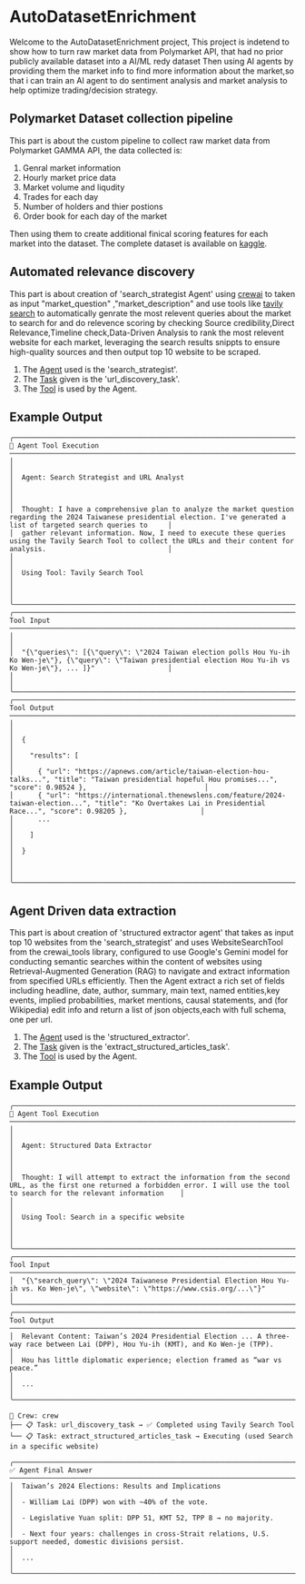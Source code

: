 # AutoDatasetEnrichment 

Welcome to the AutoDatasetEnrichment project, This project is indetend to show how to turn raw market data from Polymarket API, that had no prior publicly available dataset into a AI/ML redy dataset  Then using AI agents by providing them the market info to find more information about the market,so that i can train an AI agent to do sentiment analysis and market analysis to help optimize trading/decision strategy.

## Polymarket Dataset collection pipeline

This part is about the custom pipeline to collect raw market data from Polymarket GAMMA API, the data collected is:
1. Genral market information 
2. Hourly market price data 
3. Market volume and liqudity
4. Trades for each day 
5. Number of holders and thier postions 
6. Order book for each day of the market

Then using them to create additional finical scoring features for each market into the dataset.
The complete dataset is available on [kaggle](https://www.kaggle.com/datasets/sandeepkumarfromin/full-market-data-from-polymarket/data).

## Automated relevance discovery

This part is about creation of 'search_strategist Agent' using [crewai](https://github.com/crewAIInc/crewAI) to taken as input "market_question" ,"market_description" and use tools like [tavily search](https://github.com/tavily-ai/tavily-python) to automatically genrate the most relevent queries about the market to search for and do relevence scoring by checking Source credibility,Direct Relevance,Timeline check,Data-Driven Analysis to  rank the most relevent website for each market, leveraging the search  results snippts to ensure high-quality sources and then output top 10 website to be scraped.

1. The [Agent](src/auto_dataset_enrichment/config/agents.yaml) used is the 'search_strategist'.
2. The [Task](src/auto_dataset_enrichment/config/tasks.yaml) given is the 'url_discovery_task'.
3. The [Tool](src/auto_dataset_enrichment/tools/tavily_search.py) is used by the Agent.
   
## Example Output

```text
╭──────────────────────────────────────────────────────────────────────────── 🔧 Agent Tool Execution ─────────────────────────────────────────────────────────────────────────────╮
│                                                                                                                                                                                  │
│  Agent: Search Strategist and URL Analyst                                                                                                                                        │
│                                                                                                                                                                                  │
│  Thought: I have a comprehensive plan to analyze the market question regarding the 2024 Taiwanese presidential election. I've generated a list of targeted search queries to     │
│  gather relevant information. Now, I need to execute these queries using the Tavily Search Tool to collect the URLs and their content for analysis.                              │
│                                                                                                                                                                                  │
│  Using Tool: Tavily Search Tool                                                                                                                                                  │
│                                                                                                                                                                                  │
╰──────────────────────────────────────────────────────────────────────────────────────────────────────────────────────────────────────────────────────────────────────────────────╯
╭─────────────────────────────────────────────────────────────────────────────────── Tool Input ───────────────────────────────────────────────────────────────────────────────────╮
│                                                                                                                                                                                  │
│  "{\"queries\": [{\"query\": \"2024 Taiwan election polls Hou Yu-ih Ko Wen-je\"}, {\"query\": \"Taiwan presidential election Hou Yu-ih vs Ko Wen-je\"}, ... ]}"                  │
│                                                                                                                                                                                  │
╰──────────────────────────────────────────────────────────────────────────────────────────────────────────────────────────────────────────────────────────────────────────────────╯
╭────────────────────────────────────────────────────────────────────────────────── Tool Output ───────────────────────────────────────────────────────────────────────────────────╮
│                                                                                                                                                                                  │
│  {                                                                                                                                                                               │
│    "results": [                                                                                                                                                                  │
│      { "url": "https://apnews.com/article/taiwan-election-hou-talks...", "title": "Taiwan presidential hopeful Hou promises...", "score": 0.98524 },                             │
│      { "url": "https://international.thenewslens.com/feature/2024-taiwan-election...", "title": "Ko Overtakes Lai in Presidential Race...", "score": 0.98205 },                  │
│      ...                                                                                                                                                                         │
│    ]                                                                                                                                                                             │
│  }                                                                                                                                                                               │
│                                                                                                                                                                                  │
╰──────────────────────────────────────────────────────────────────────────────────────────────────────────────────────────────────────────────────────────────────────────────────╯

```
## Agent Driven data extraction
This part is about creation of 'structured extractor agent' that takes as input top 10 websites from the 'search_strategist' and uses WebsiteSearchTool from the crewai_tools library, configured to use Google's Gemini model for conducting semantic searches within the content of websites using Retrieval-Augmented Generation (RAG) to navigate and extract information from specified URLs efficiently. Then the Agent extract a rich set of fields including headline, date, author, summary, main text, named entities,key events, implied probabilities, market mentions, causal statements, and (for Wikipedia) edit info and return a list of json objects,each with full schema, one per url.

1. The [Agent](src/auto_dataset_enrichment/config/agents.yaml) used is the 'structured_extractor'.
2. The [Task](src/auto_dataset_enrichment/config/tasks.yaml) given is the 'extract_structured_articles_task'.
3. The [Tool](src/auto_dataset_enrichment/tools/rag_extract.py) is used by the Agent.

## Example Output

```text
╭────────────────────────────────────────────────────────────────────────────── 🔧 Agent Tool Execution ──────────────────────────────────────────────────────────────────────────────╮
│                                                                                                                                                                                     │
│  Agent: Structured Data Extractor                                                                                                                                                   │
│                                                                                                                                                                                     │
│  Thought: I will attempt to extract the information from the second URL, as the first one returned a forbidden error. I will use the tool to search for the relevant information    │
│                                                                                                                                                                                     │
│  Using Tool: Search in a specific website                                                                                                                                           │
│                                                                                                                                                                                     │
╰─────────────────────────────────────────────────────────────────────────────────────────────────────────────────────────────────────────────────────────────────────────────────────╯
╭──────────────────────────────────────────────────────────────────────────────────── Tool Input ─────────────────────────────────────────────────────────────────────────────────────╮
│  "{\"search_query\": \"2024 Taiwanese Presidential Election Hou Yu-ih vs. Ko Wen-je\", \"website\": \"https://www.csis.org/...\"}"                                                  │
╰─────────────────────────────────────────────────────────────────────────────────────────────────────────────────────────────────────────────────────────────────────────────────────╯
╭──────────────────────────────────────────────────────────────────────────────────── Tool Output ────────────────────────────────────────────────────────────────────────────────────╮
│  Relevant Content: Taiwan’s 2024 Presidential Election ... A three-way race between Lai (DPP), Hou Yu-ih (KMT), and Ko Wen-je (TPP).                                                │
│  Hou has little diplomatic experience; election framed as “war vs peace.”                                                                                                           │
│  ...                                                                                                                                                                                │
╰─────────────────────────────────────────────────────────────────────────────────────────────────────────────────────────────────────────────────────────────────────────────────────╯

🚀 Crew: crew
├── 📋 Task: url_discovery_task → ✅ Completed using Tavily Search Tool
└── 📋 Task: extract_structured_articles_task → Executing (used Search in a specific website)

╭───────────────────────────────────────────────────────────────────────────── ✅ Agent Final Answer ────────────────────────────────────────────────────────────────────────────────╮
│  Taiwan’s 2024 Elections: Results and Implications                                                                                                                                 │
│  - William Lai (DPP) won with ~40% of the vote.                                                                                                                                    │
│  - Legislative Yuan split: DPP 51, KMT 52, TPP 8 → no majority.                                                                                                                    │
│  - Next four years: challenges in cross-Strait relations, U.S. support needed, domestic divisions persist.                                                                         │
│  ...                                                                                                                                                                               │
╰────────────────────────────────────────────────────────────────────────────────────────────────────────────────────────────────────────────────────────────────────────────────────╯
```










